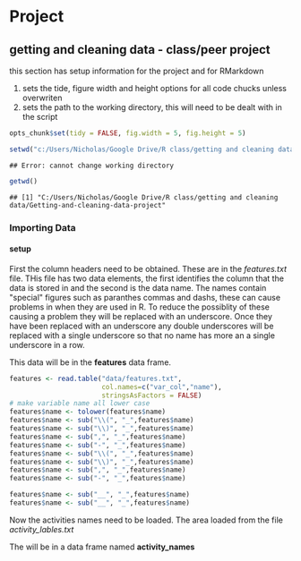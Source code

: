 Project
===
getting and cleaning data - class/peer project
-----
this section has setup information for the project and for RMarkdown

1. sets the tide, figure width and height options for all code chucks unless 
overwriten
1. sets the path to the working directory, this will need to be dealt with in the script

```r
opts_chunk$set(tidy = FALSE, fig.width = 5, fig.height = 5)

setwd("c:/Users/Nicholas/Google Drive/R class/getting and cleaning data/Getting-and-cleaning-data/project")
```

```
## Error: cannot change working directory
```

```r
getwd()
```

```
## [1] "C:/Users/Nicholas/Google Drive/R class/getting and cleaning data/Getting-and-cleaning-data-project"
```

### Importing Data

#### setup
First the column headers need to be obtained. These are in the _features.txt_
file. THis file has two data elements, the first identifies the column that the data is
stored in and the second is the data name. The names contain "special" figures
such as paranthes commas and dashs, these can cause problems in when they are used
in R. To reduce the possiblity of these causing a problem they will be replaced with
an underscore. Once they have been replaced with an underscore any double underscores will be 
replaced with a single underscore so that no name has more an a single underscore 
in a row.

This data will be in the **features** data frame.


```r
features <- read.table("data/features.txt",
                       col.names=c("var_col","name"),
                       stringsAsFactors = FALSE)
# make variable name all lower case
features$name <- tolower(features$name)
features$name <- sub("\\(", "_",features$name)
features$name <- sub("\\)", "_",features$name)
features$name <- sub(",", "_",features$name)
features$name <- sub("-", "_",features$name)
features$name <- sub("\\(", "_",features$name)
features$name <- sub("\\)", "_",features$name)
features$name <- sub(",", "_",features$name)
features$name <- sub("-", "_",features$name)

features$name <- sub("__", "_",features$name)
features$name <- sub("__", "_",features$name)
```

Now the activities names need to be loaded. The area loaded from the file *activity_lables.txt*

The will be in a data frame named **activity_names**
